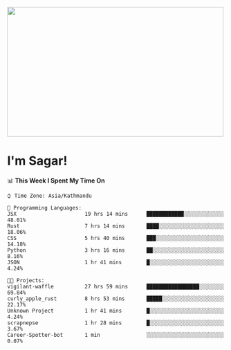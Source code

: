 
<img src="https://media.giphy.com/media/3ornk57KwDXf81rjWM/giphy.gif" width="500" height="300" frameBorder="0" class="giphy-embed" allowFullScreen></img>

#   I'm Sagar!

<!--START_SECTION:waka-->
📊 **This Week I Spent My Time On** 

```text
⌚︎ Time Zone: Asia/Kathmandu

💬 Programming Languages: 
JSX                      19 hrs 14 mins      ████████████░░░░░░░░░░░░░   48.01% 
Rust                     7 hrs 14 mins       ████░░░░░░░░░░░░░░░░░░░░░   18.06% 
CSS                      5 hrs 40 mins       ███░░░░░░░░░░░░░░░░░░░░░░   14.18% 
Python                   3 hrs 16 mins       ██░░░░░░░░░░░░░░░░░░░░░░░   8.16% 
JSON                     1 hr 41 mins        █░░░░░░░░░░░░░░░░░░░░░░░░   4.24%

🐱‍💻 Projects: 
vigilant-waffle          27 hrs 59 mins      █████████████████░░░░░░░░   69.84% 
curly_apple_rust         8 hrs 53 mins       █████░░░░░░░░░░░░░░░░░░░░   22.17% 
Unknown Project          1 hr 41 mins        █░░░░░░░░░░░░░░░░░░░░░░░░   4.24% 
scrapnepse               1 hr 28 mins        █░░░░░░░░░░░░░░░░░░░░░░░░   3.67% 
Career-Spotter-bot       1 min               ░░░░░░░░░░░░░░░░░░░░░░░░░   0.07%

```


<!--END_SECTION:waka-->
